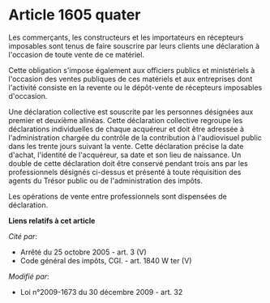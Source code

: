 # Article 1605 quater

Les commerçants, les constructeurs et les importateurs en récepteurs imposables sont tenus de faire souscrire par leurs
clients une déclaration à l'occasion de toute vente de ce matériel. 

Cette obligation s'impose également aux officiers publics et ministériels à l'occasion des ventes publiques de ces matériels
et aux entreprises dont l'activité consiste en la revente ou le dépôt-vente de récepteurs imposables d'occasion. 

Une déclaration collective est souscrite par les personnes désignées aux premier et deuxième alinéas. Cette déclaration
collective regroupe les déclarations individuelles de chaque acquéreur et doit être adressée à l'administration chargée du
contrôle de la contribution à l'audiovisuel public dans les trente jours suivant la vente. Cette déclaration précise la date
d'achat, l'identité de l'acquéreur, sa date et son lieu de naissance. Un double de cette déclaration doit être conservé
pendant trois ans par les professionnels désignés ci-dessus et présenté à toute réquisition des agents du Trésor public ou de
l'administration des impôts. 

Les opérations de vente entre professionnels sont dispensées de déclaration.

**Liens relatifs à cet article**

_Cité par_:

  - Arrêté du 25 octobre 2005 - art. 3 (V)
  - Code général des impôts, CGI. - art. 1840 W ter (V)

_Modifié par_:

  - Loi n°2009-1673 du 30 décembre 2009 - art. 32
